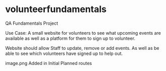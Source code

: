 # volunteerfundamentals
QA Fundamentals Project 

Use Case: A small website for volunteers to see what upcoming events are 
available as well as a platform for them to sign up to volunteer.

Website should allow Staff to update, remove or add events. As well 
as be able to see which volunteers have signed up to help out.

image.png
 Added in Initial Planned routes

 
